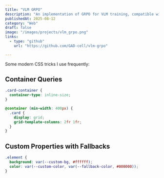 ```yaml
---
title: "VLM GRPO"
description: "An implementation of GRPO for VLM training, compatible with Unsloth. Collaborated with the Unsloth team to integrate this implementation into their framework."
publishedAt: 2025-08-12
category: "Web"
draft: false
image: "/images/projects/vlm_grpo.png"
links:
  - type: "github"
    url: "https://github.com/GAD-cell/vlm-grpo"

---
```



Some modern CSS tricks I use frequently:

## Container Queries

```css
.card-container {
  container-type: inline-size;
}

@container (min-width: 400px) {
  .card {
    display: grid;
    grid-template-columns: 2fr 1fr;
  }
}
```

## Custom Properties with Fallbacks

```css
.element {
  background: var(--custom-bg, #ffffff);
  color: var(--custom-color, var(--fallback-color, #000000));
}
``` 